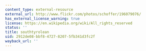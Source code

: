 ```yaml
---
content_type: external-resource
external_url: http://www.flickr.com/photos/schoffer/196079076/
has_external_license_warning: true
license: https://en.wikipedia.org/wiki/All_rights_reserved
status: ''
title: southtyrolean
uid: 2912de08-bbf8-4727-8207-5fb341d3fc2f
wayback_url: ''
---
```

